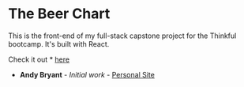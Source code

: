 # The Beer Chart

This is the front-end of my full-stack capstone project for the Thinkful bootcamp. It's built with React.

Check it out * [here](http://www.thebeerchart.com)

* **Andy Bryant** - *Initial work* - [Personal Site](http://www.andymbryant.com)
